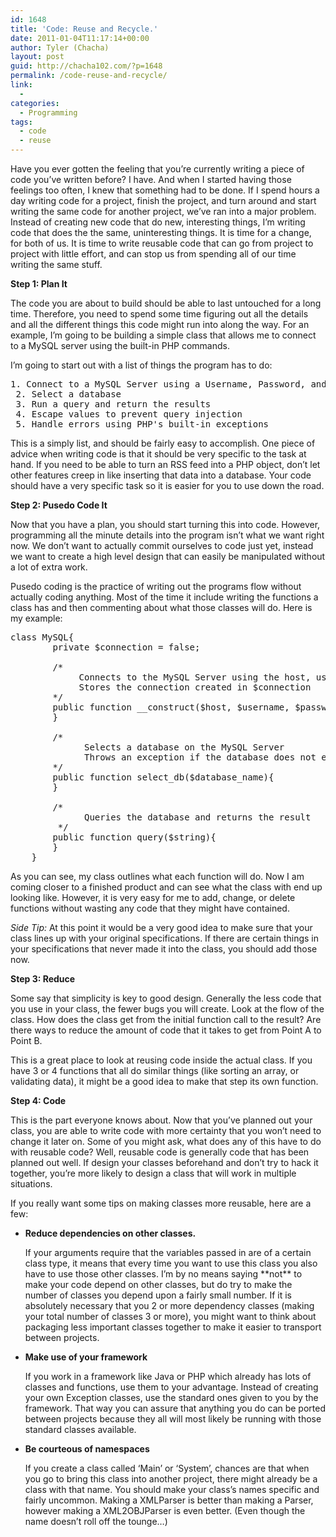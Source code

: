 ```yaml
---
id: 1648
title: 'Code: Reuse and Recycle.'
date: 2011-01-04T11:17:14+00:00
author: Tyler (Chacha)
layout: post
guid: http://chacha102.com/?p=1648
permalink: /code-reuse-and-recycle/
link:
  - 
categories:
  - Programming
tags:
  - code
  - reuse
---
```

Have you ever gotten the feeling that you&#8217;re currently writing a piece of code you&#8217;ve written before? I have. And when I started having those feelings too often, I knew that something had to be done. If I spend hours a day writing code for a project, finish the project, and turn around and start writing the same code for another project, we&#8217;ve ran into a major problem. Instead of creating new code that do new, interesting things, I&#8217;m writing code that does the the same, uninteresting things. It is time for a change, for both of us. It is time to write reusable code that can go from project to project with little effort, and can stop us from spending all of our time writing the same stuff.

**Step 1: Plan It**
  
The code you are about to build should be able to last untouched for a long time. Therefore, you need to spend some time figuring out all the details and all the different things this code might run into along the way. For an example, I&#8217;m going to be building a simple class that allows me to connect to a MySQL server using the built-in PHP commands.

I&#8217;m going to start out with a list of things the program has to do:

<pre>1. Connect to a MySQL Server using a Username, Password, and Host field
 2. Select a database
 3. Run a query and return the results
 4. Escape values to prevent query injection
 5. Handle errors using PHP's built-in exceptions
</pre>

This is a simply list, and should be fairly easy to accomplish. One piece of advice when writing code is that it should be very specific to the task at hand. If you need to be able to turn an RSS feed into a PHP object, don&#8217;t let other features creep in like inserting that data into a database. Your code should have a very specific task so it is easier for you to use down the road.

**Step 2: Pusedo Code It**
  
Now that you have a plan, you should start turning this into code. However, programming all the minute details into the program isn&#8217;t what we want right now. We don&#8217;t want to actually commit ourselves to code just yet, instead we want to create a high level design that can easily be manipulated without a lot of extra work. 

Pusedo coding is the practice of writing out the programs flow without actually coding anything. Most of the time it include writing the functions a class has and then commenting about what those classes will do. Here is my example:

<pre>class MySQL{
        private $connection = false;
    
        /*
             Connects to the MySQL Server using the host, username and password.
             Stores the connection created in $connection
        */
        public function __construct($host, $username, $password){
        }

        /*
              Selects a database on the MySQL Server
              Throws an exception if the database does not exist
        */
        public function select_db($database_name){
        }

        /*
              Queries the database and returns the result
         */
        public function query($string){
        }
    }
</pre>

As you can see, my class outlines what each function will do. Now I am coming closer to a finished product and can see what the class with end up looking like. However, it is very easy for me to add, change, or delete functions without wasting any code that they might have contained. 

_Side Tip:_ At this point it would be a very good idea to make sure that your class lines up with your original specifications. If there are certain things in your specifications that never made it into the class, you should add those now. 

**Step 3: Reduce**
  
Some say that simplicity is key to good design. Generally the less code that you use in your class, the fewer bugs you will create. Look at the flow of the class. How does the class get from the initial function call to the result? Are there ways to reduce the amount of code that it takes to get from Point A to Point B.

This is a great place to look at reusing code inside the actual class. If you have 3 or 4 functions that all do similar things (like sorting an array, or validating data), it might be a good idea to make that step its own function. 

**Step 4: Code**
  
This is the part everyone knows about. Now that you&#8217;ve planned out your class, you are able to write code with more certainty that you won&#8217;t need to change it later on. Some of you might ask, what does any of this have to do with reusable code? Well, reusable code is generally code that has been planned out well. If design your classes beforehand and don&#8217;t try to hack it together, you&#8217;re more likely to design a class that will work in multiple situations. 

If you really want some tips on making classes more reusable, here are a few:

  * **Reduce dependencies on other classes.**
  
    If your arguments require that the variables passed in are of a certain class type, it means that every time you want to use this class you also have to use those other classes. I&#8217;m by no means saying \*\*not\*\* to make your code depend on other classes, but do try to make the number of classes you depend upon a fairly small number. If it is absolutely necessary that you 2 or more dependency classes (making your total number of classes 3 or more), you might want to think about packaging less important classes together to make it easier to transport between projects.

  * **Make use of your framework**
  
    If you work in a framework like Java or PHP which already has lots of classes and functions, use them to your advantage. Instead of creating your own Exception classes, use the standard ones given to you by the framework. That way you can assure that anything you do can be ported between projects because they all will most likely be running with those standard classes available.

  * **Be courteous of namespaces**
  
    If you create a class called &#8216;Main&#8217; or &#8216;System&#8217;, chances are that when you go to bring this class into another project, there might already be a class with that name. You should make your class&#8217;s names specific and fairly uncommon. Making a XMLParser is better than making a Parser, however making a XML2OBJParser is even better. (Even though the name doesn&#8217;t roll off the tounge&#8230;)